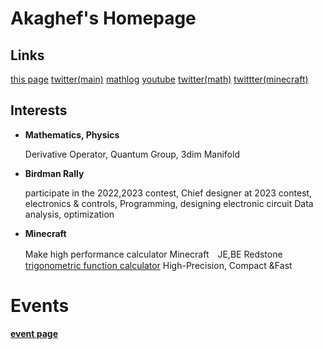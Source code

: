 # Akaghef's Homepage


## Links
  [this page](https://akaghef.github.io/)
  [twitter(main)](https://x.com/AkaGhef)
  [mathlog](https://mathlog.info/users/463)
  [youtube](https://www.youtube.com/@akaghef)
  [twitter(math)](https://x.com/juvenile_crimes)
  [twittter(minecraft)](https://x.com/akaghef_MC)
  
## Interests
  - **Mathematics, Physics**
    
    Derivative Operator, Quantum Group, 3dim Manifold
    
  - **Birdman Rally**
    
    participate in the 2022,2023 contest, Chief designer at 2023 contest, 
    electronics & controls, Programming, designing electronic circuit
    Data analysis, optimization
    
  - **Minecraft**
    
    Make high performance calculator Minecraft　JE,BE Redstone  
    [trigonometric function calculator](https://www.youtube.com/watch?v=k6dFtVdtbHQ)
     High-Precision, Compact &Fast
    
# Events
  [**event page**](https://akaghef.github.io/EventsTalks.html)

 

 
 
